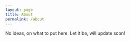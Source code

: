 ```yaml
---
layout: page
title: About
permalink: /about
---
```


No ideas, on what to put here. Let it be, will update soon!